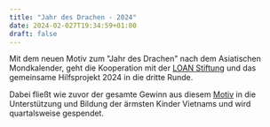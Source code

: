 ```yaml
---
title: "Jahr des Drachen - 2024"
date: 2024-02-027T19:34:59+01:00
draft: false
---
```


Mit dem neuen Motiv zum "Jahr des Drachen" nach dem Asiatischen Mondkalender, geht die Kooperation mit der [LOAN Stiftung](https://loan-stiftung.de) und das gemeinsame Hilfsprojekt 2024 in die dritte Runde.

Dabei fließt wie zuvor der gesamte Gewinn aus diesem [Motiv](https://shop.seraphine-arts.com/collections/jahr-des-drachen) in die Unterstützung und Bildung der ärmsten Kinder Vietnams und wird quartalsweise gespendet.
